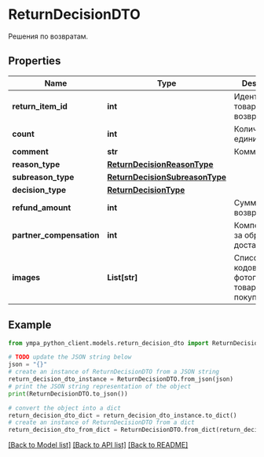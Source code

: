 # ReturnDecisionDTO

Решения по возвратам.

## Properties

Name | Type | Description | Notes
------------ | ------------- | ------------- | -------------
**return_item_id** | **int** | Идентификатор товара в возврате. | [optional] 
**count** | **int** | Количество единиц товара. | [optional] 
**comment** | **str** | Комментарий. | [optional] 
**reason_type** | [**ReturnDecisionReasonType**](ReturnDecisionReasonType.md) |  | [optional] 
**subreason_type** | [**ReturnDecisionSubreasonType**](ReturnDecisionSubreasonType.md) |  | [optional] 
**decision_type** | [**ReturnDecisionType**](ReturnDecisionType.md) |  | [optional] 
**refund_amount** | **int** | Сумма возврата. | [optional] 
**partner_compensation** | **int** | Компенсация за обратную доставку. | [optional] 
**images** | **List[str]** | Список хеш-кодов фотографий товара от покупателя. | [optional] 

## Example

```python
from ympa_python_client.models.return_decision_dto import ReturnDecisionDTO

# TODO update the JSON string below
json = "{}"
# create an instance of ReturnDecisionDTO from a JSON string
return_decision_dto_instance = ReturnDecisionDTO.from_json(json)
# print the JSON string representation of the object
print(ReturnDecisionDTO.to_json())

# convert the object into a dict
return_decision_dto_dict = return_decision_dto_instance.to_dict()
# create an instance of ReturnDecisionDTO from a dict
return_decision_dto_from_dict = ReturnDecisionDTO.from_dict(return_decision_dto_dict)
```
[[Back to Model list]](../README.md#documentation-for-models) [[Back to API list]](../README.md#documentation-for-api-endpoints) [[Back to README]](../README.md)


